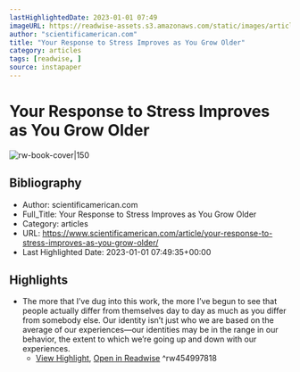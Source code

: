 ```yaml
---
lastHighlightedDate: 2023-01-01 07:49
imageURL: https://readwise-assets.s3.amazonaws.com/static/images/article1.be68295a7e40.png
author: "scientificamerican.com"
title: "Your Response to Stress Improves as You Grow Older"
category: articles
tags: [readwise, ]
source: instapaper
---
```

# Your Response to Stress Improves as You Grow Older

![rw-book-cover|150](https://readwise-assets.s3.amazonaws.com/static/images/article1.be68295a7e40.png)

## Bibliography
- Author: scientificamerican.com
- Full_Title: Your Response to Stress Improves as You Grow Older
- Category: articles
- URL: https://www.scientificamerican.com/article/your-response-to-stress-improves-as-you-grow-older/
- Last Highlighted Date: 2023-01-01 07:49:35+00:00

## Highlights
- The more that I’ve dug into this work, the more I’ve begun to see that people actually differ from themselves day to day as much as you differ from somebody else. Our identity isn’t just who we are based on the average of our experiences—our identities may be in the range in our behavior, the extent to which we’re going up and down with our experiences.
    - [View Highlight](https://instapaper.com/read/1566102812/21634775), [Open in Readwise](https://readwise.io/open/454997818)
^rw454997818


